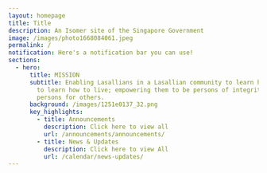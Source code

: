 ```yaml
---
layout: homepage
title: Title
description: An Isomer site of the Singapore Government
image: /images/photo1668084061.jpeg
permalink: /
notification: Here's a notification bar you can use!
sections:
  - hero:
      title: MISSION
      subtitle: Enabling Lasallians in a Lasallian community to learn how to learn and
        to learn how to live; empowering them to be persons of integrity and
        persons for others.
      background: /images/1251e0137_32.png
      key_highlights:
        - title: Announcements
          description: Click here to view all
          url: /announcements/announcements/
        - title: News & Updates
          description: Click here to view All
          url: /calendar/news-updates/
---
```


